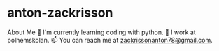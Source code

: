 # anton-zackrisson
About Me
🌱 I'm currently learning coding with python.
💼 I work at polhemskolan.
📫 You can reach me at zackrissonanton78@gmail.com.
